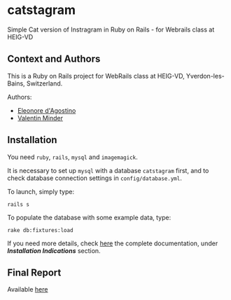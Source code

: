 # catstagram
Simple Cat version of Instragram in Ruby on Rails - for Webrails class at HEIG-VD

## Context and Authors
This is a Ruby on Rails project for WebRails class at HEIG-VD, Yverdon-les-Bains, Switzerland.

Authors:

 - [Eleonore d'Agostino](http://github.com/paranoodle)
 - [Valentin Minder](http://github.com/ValentinMinder)

## Installation

You need `ruby`, `rails`, `mysql` and `imagemagick`.

It is necessary to set up `mysql` with a database `catstagram` first, and to check database connection settings in `config/database.yml`.

To launch, simply type: 

```
rails s
```

To populate the database with some example data, type:

```
rake db:fixtures:load
```

If you need more details, check [here](specs_report) the complete documentation, under ***Installation Indications*** section.


## Final Report

Available [here](specs_report)
